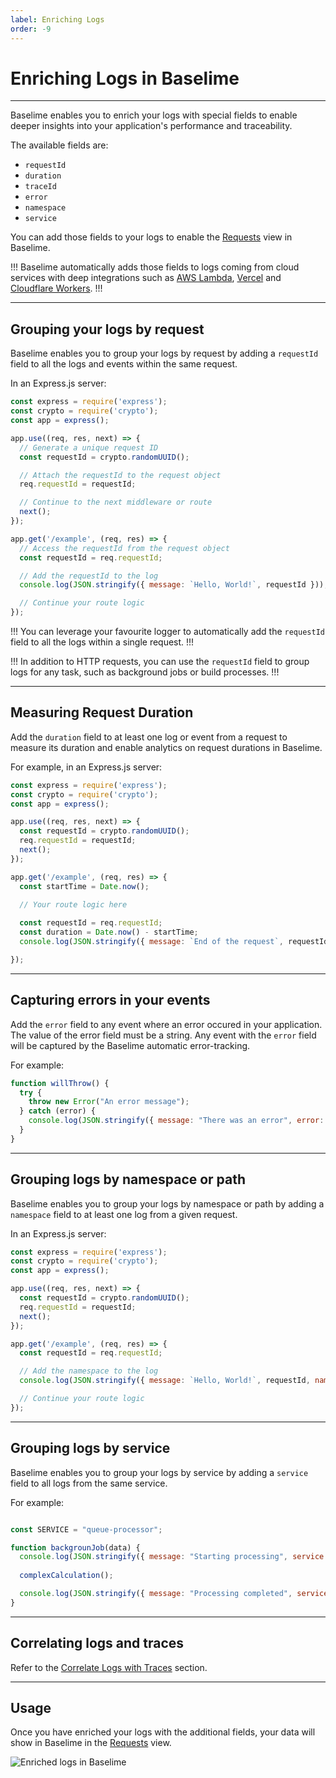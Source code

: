 ```yaml
---
label: Enriching Logs
order: -9
---
```


# Enriching Logs in Baselime

---

Baselime enables you to enrich your logs with special fields to enable deeper insights into your application's performance and traceability.

The available fields are:
- `requestId`
- `duration`
- `traceId`
- `error`
- `namespace`
- `service`

You can add those fields to your logs to enable the [Requests](../analysing-data/overview.md) view in Baselime.

!!!
Baselime automatically adds those fields to logs coming from cloud services with deep integrations such as [AWS Lambda](./platforms/aws/aws-lambda/index.md), [Vercel](./platforms/vercel.md) and [Cloudflare Workers](./platforms/cloudflare/index.md).
!!!

---

## Grouping your logs by request

Baselime enables you to group your logs by request by adding a `requestId` field to all the logs and events within the same request.

In an Express.js server:

```javascript #
const express = require('express');
const crypto = require('crypto');
const app = express();

app.use((req, res, next) => {
  // Generate a unique request ID
  const requestId = crypto.randomUUID();

  // Attach the requestId to the request object
  req.requestId = requestId;

  // Continue to the next middleware or route
  next();
});

app.get('/example', (req, res) => {
  // Access the requestId from the request object
  const requestId = req.requestId;

  // Add the requestId to the log
  console.log(JSON.stringify({ message: `Hello, World!`, requestId }));

  // Continue your route logic
});
```

!!!
You can leverage your favourite logger to automatically add the `requestId` field to all the logs within a single request.
!!!

!!!
In addition to HTTP requests, you can use the `requestId` field to group logs for any task, such as background jobs or build processes.
!!!

---

## Measuring Request Duration

Add the `duration` field to at least one log or event from a request to measure its duration and enable analytics on request durations in Baselime.

For example, in an Express.js server:

```javascript #
const express = require('express');
const crypto = require('crypto');
const app = express();

app.use((req, res, next) => {
  const requestId = crypto.randomUUID();
  req.requestId = requestId;
  next();
});

app.get('/example', (req, res) => {
  const startTime = Date.now();

  // Your route logic here
  
  const requestId = req.requestId;
  const duration = Date.now() - startTime;
  console.log(JSON.stringify({ message: `End of the request`, requestId, duration }));

});
```

---

## Capturing errors in your events

Add the `error` field to any event where an error occured in your application. The value of the error field must be a string. Any event with the `error` field will be captured by the Baselime automatic error-tracking.

For example:

```javascript #
function willThrow() {
  try {
    throw new Error("An error message");
  } catch (error) {
    console.log(JSON.stringify({ message: "There was an error", error: error.message }));
  }
}
```

---

## Grouping logs by namespace or path

Baselime enables you to group your logs by namespace or path by adding a `namespace` field to at least one log from a given request.

In an Express.js server:

```javascript #
const express = require('express');
const crypto = require('crypto');
const app = express();

app.use((req, res, next) => {
  const requestId = crypto.randomUUID();
  req.requestId = requestId;
  next();
});

app.get('/example', (req, res) => {
  const requestId = req.requestId;

  // Add the namespace to the log
  console.log(JSON.stringify({ message: `Hello, World!`, requestId, namespace: "/example" }));

  // Continue your route logic
});
```

---

## Grouping logs by service

Baselime enables you to group your logs by service by adding a `service` field to all logs from the same service.

For example:

```javascript #

const SERVICE = "queue-processor";

function backgrounJob(data) {
  console.log(JSON.stringify({ message: "Starting processing", service: SERVICE, namespace: data.id }))
  
  complexCalculation();

  console.log(JSON.stringify({ message: "Processing completed", service: SERVICE, namespace: data.id }))
}
```


---

## Correlating logs and traces

Refer to the [Correlate Logs with Traces](./logs-correlation.md) section.

---

## Usage

Once you have enriched your logs with the additional fields, your data will show in Baselime in the [Requests](../analysing-data/overview.md) view.

![Enriched logs in Baselime](../../assets/images/illustrations/sending-data/enriching-logs.png)